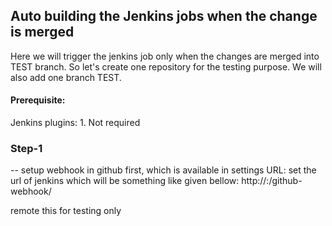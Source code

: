 ## Auto building the Jenkins jobs when the change is merged

Here we will trigger the jenkins job only when the changes are merged into TEST branch. So let's create one repository for the testing purpose. We will also add one branch TEST.

#### Prerequisite:
Jenkins plugins:
    1. Not required

### Step-1 
-- setup webhook in github first, which is available in settings
   URL: set the url of jenkins which will be something like given bellow:
      http://<jenkin-server-ip>:<port>/github-webhook/
    
   
   remote this for testing only
    


